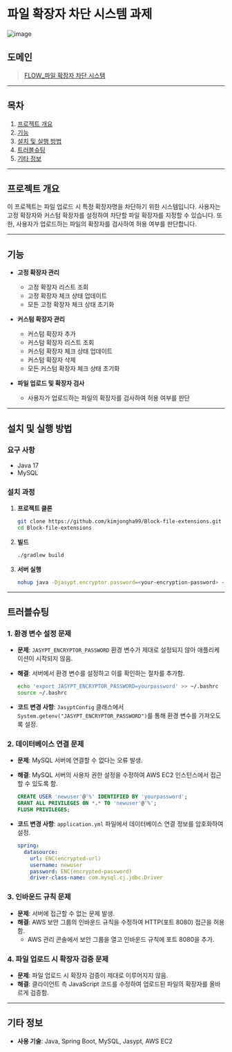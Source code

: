 # 파일 확장자 차단 시스템 과제
![image](https://github.com/kimjongha99/Block-file-extensions/assets/95283879/eb327a94-1491-4a60-afaf-ef8ce25b9814)

## 도메인
> [FLOW_파일 확장자 차단 시스템](http://3.34.183.32:8080//)

---

## 목차

1. [프로젝트 개요](#프로젝트-개요)
2. [기능](#기능)
3. [설치 및 실행 방법](#설치-및-실행-방법)
4. [트러블슈팅](#트러블슈팅)
5. [기타 정보](#기타-정보)

---

## 프로젝트 개요

이 프로젝트는 파일 업로드 시 특정 확장자명을 차단하기 위한 시스템입니다. 사용자는 고정 확장자와 커스텀 확장자를 설정하여 차단할 파일 확장자를 지정할 수 있습니다. 또한, 사용자가 업로드하는 파일의 확장자를 검사하여 허용 여부를 판단합니다.

---

## 기능

- **고정 확장자 관리**
    - 고정 확장자 리스트 조회
    - 고정 확장자 체크 상태 업데이트
    - 모든 고정 확장자 체크 상태 초기화

- **커스텀 확장자 관리**
    - 커스텀 확장자 추가
    - 커스텀 확장자 리스트 조회
    - 커스텀 확장자 체크 상태 업데이트
    - 커스텀 확장자 삭제
    - 모든 커스텀 확장자 체크 상태 초기화

- **파일 업로드 및 확장자 검사**
    - 사용자가 업로드하는 파일의 확장자를 검사하여 허용 여부를 판단

---

## 설치 및 실행 방법

### 요구 사항

- Java 17
- MySQL

### 설치 과정

1. **프로젝트 클론**
    ```bash
    git clone https://github.com/kimjongha99/Block-file-extensions.git
    cd Block-file-extensions
    ```

2. **빌드**
    ```bash
    ./gradlew build
    ```

3. **서버 실행**
    ```bash
    nohup java -Djasypt.encryptor.password=<your-encryption-password> -jar build/libs/block-file-extensions-0.0.1-SNAPSHOT.jar > application.log &
    ```


---

## 트러블슈팅

### 1. 환경 변수 설정 문제
- **문제**: `JASYPT_ENCRYPTOR_PASSWORD` 환경 변수가 제대로 설정되지 않아 애플리케이션이 시작되지 않음.
- **해결**: 서버에서 환경 변수를 설정하고 이를 확인하는 절차를 추가함.
    ```bash
    echo 'export JASYPT_ENCRYPTOR_PASSWORD=yourpassword' >> ~/.bashrc
    source ~/.bashrc
    ```

- **코드 변경 사항**: `JasyptConfig` 클래스에서 `System.getenv("JASYPT_ENCRYPTOR_PASSWORD")`를 통해 환경 변수를 가져오도록 설정.

    


### 2. 데이터베이스 연결 문제
- **문제**: MySQL 서버에 연결할 수 없다는 오류 발생.
- **해결**: MySQL 서버의 사용자 권한 설정을 수정하여 AWS EC2 인스턴스에서 접근할 수 있도록 함.
    ```sql
    CREATE USER 'newuser'@'%' IDENTIFIED BY 'yourpassword';
    GRANT ALL PRIVILEGES ON *.* TO 'newuser'@'%';
    FLUSH PRIVILEGES;
    ```

- **코드 변경 사항**: `application.yml` 파일에서 데이터베이스 연결 정보를 암호화하여 설정.
    ```yaml
    spring:
      datasource:
        url: ENC(encrypted-url)
        username: newuser
        password: ENC(encrypted-password)
        driver-class-name: com.mysql.cj.jdbc.Driver
    ```

### 3. 인바운드 규칙 문제
- **문제**: 서버에 접근할 수 없는 문제 발생.
- **해결**: AWS 보안 그룹의 인바운드 규칙을 수정하여 HTTP(포트 8080) 접근을 허용함.
    - AWS 관리 콘솔에서 보안 그룹을 열고 인바운드 규칙에 포트 8080을 추가.

### 4. 파일 업로드 시 확장자 검증 문제
- **문제**: 파일 업로드 시 확장자 검증이 제대로 이루어지지 않음.
- **해결**: 클라이언트 측 JavaScript 코드를 수정하여 업로드된 파일의 확장자를 올바르게 검증함.


---

## 기타 정보

- **사용 기술**: Java, Spring Boot, MySQL, Jasypt, AWS EC2
